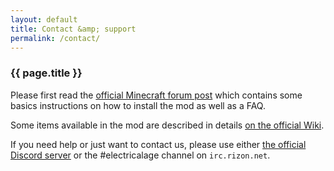 ```yaml
---
layout: default
title: Contact &amp; support
permalink: /contact/
---
```


<h3>{{ page.title }}</h3>

Please first read the [official Minecraft forum post](http://www.minecraftforum.net/forums/mapping-and-modding/minecraft-mods/2104648-electrical-age-physics-electric-circuits-more) which contains some basics instructions on how to install the mod as well as a FAQ.

Some items available in the mod are described in details [on the official Wiki](http://wiki.electrical-age.net/index.php/Main_Page).

If you need help or just want to contact us, please use either [the official Discord server](https://discord.gg/YjK2JAD) or the #electricalage channel on `irc.rizon.net`.
